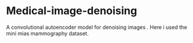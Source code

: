 # Medical-image-denoising
A convolutional autoencoder model for denoising images . Here i used the mini mias mammography dataset.
